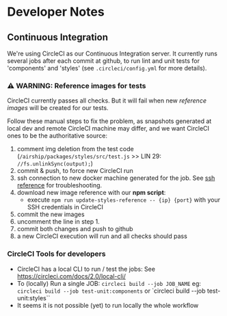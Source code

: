 # Developer Notes

## Continuous Integration
We're using CircleCI as our Continuous Integration server. It currently runs several jobs after each commit at github, to run lint and unit tests for 'components' and 'styles' (see `.circleci/config.yml` for more details).


### ⚠️ WARNING: Reference images for tests
CircleCI currently passes all checks. But it will fail when new *reference images* will be created for our tests.

Follow these manual steps to fix the problem, as snapshots generated at local dev and remote CircleCI machine may differ, and we want CircleCI ones to be the authoritative source:
1. comment img deletion from the test code (`/airship/packages/styles/src/test.js` >> LIN 29: `//fs.unlinkSync(output);`)
2. commit & push, to force new CircleCI run
3. ssh connection to new docker machine generated for the job. See [ssh reference](https://circleci.com/docs/2.0/ssh-access-jobs/) for troubleshooting.
4. download new image reference with our **npm script**:
    - execute `npm run update-styles-reference -- {ip} {port}` with your SSH credentials in CircleCI
5. commit the new images
6. uncomment the line in step 1.
7. commit both changes and push to github
8. a new CircleCI execution will run and all checks should pass


### CircleCI Tools for developers
- CircleCI has a local CLI to run / test the jobs: See https://circleci.com/docs/2.0/local-cli/
- To (locally) Run a single JOB: `circleci build --job JOB_NAME` eg:
`circleci build --job test-unit:components` or `circleci build --job test-unit:styles``
- It seems it is not possible (yet) to run locally the whole workflow
